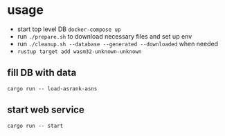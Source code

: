 # usage

- start top level DB `docker-compose up`
- run `./prepare.sh` to download necessary files and set up env
- run `./cleanup.sh --database --generated --downloaded` when needed
- `rustup target add wasm32-unknown-unknown`

## fill DB with data

`cargo run -- load-asrank-asns`

## start web service

`cargo run -- start`


